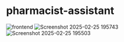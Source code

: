﻿# pharmacist-assistant
![frontend](https://github.com/user-attachments/assets/6464cf3c-08dd-4f36-80cd-394c7fda0c56)
![Screenshot 2025-02-25 195743](https://github.com/user-attachments/assets/b1d499ab-e9b5-48c6-b442-98640e893fde)
![Screenshot 2025-02-25 195503](https://github.com/user-attachments/assets/4a9647b8-5c3b-4a3d-9c16-ec16227fc4aa)
